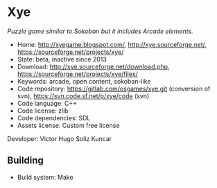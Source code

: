 # Xye

_Puzzle game similar to Sokoban but it includes Arcade elements._

- Home: http://xyegame.blogspot.com/, http://xye.sourceforge.net/, https://sourceforge.net/projects/xye/
- State: beta, inactive since 2013
- Download: http://xye.sourceforge.net/download.php, https://sourceforge.net/projects/xye/files/
- Keywords: arcade, open content, sokoban-like
- Code repository: https://gitlab.com/osgames/xye.git (conversion of svn), https://svn.code.sf.net/p/xye/code (svn)
- Code language: C++
- Code license: zlib
- Code dependencies: SDL
- Assets license: Custom free license

Developer: Victor Hugo Soliz Kuncar

## Building

- Build system: Make